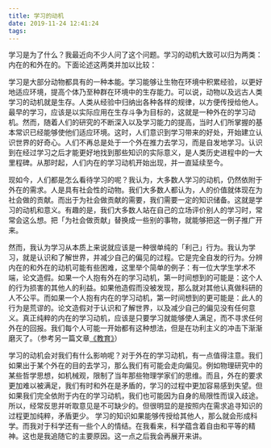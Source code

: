 ```yaml
---
title: 学习的动机
date: 2019-11-24 12:41:24
tags:
---
```


学习是为了什么？我最近向不少人问了这个问题。学习的动机大致可以归为两类：内在的和外在的。下面论述这两类并加以比较：

学习是大部分动物都具有的一种本能。学习能够让生物在环境中积累经验，以更好地适应环境，提高个体乃至种群在环境中的生存能力。可以说，动物以及远古人类学习的动机就是生存。人类从经验中归纳出各种各样的规律，以方便传授给他人。最早的学习，应该是以实际应用在生存斗争为目标的，这就是一种外在的学习动机。然而，随着人们的研究的不断深入以及学习能力的提高，当时人们所掌握的基本常识已经能够使他们适应环境。这时，人们意识到学习带来的好处，开始建立认识世界的好奇心。人们不再总是处于一个外在推力去学习，而是自发地学习。认识到在经过学习之后才能更好地找到那些知识的实际意义，是人类历史进程中的一大里程碑。从那时起，人们内在的学习动机开始出现，并一直延续至今。

现如今，人们都是怎么看待学习的呢？我认为，大多数人学习的动机，仍然依附于外在的需求。人是具有社会性的动物。我们大多数人都认为，人的价值就体现在为社会做的贡献。而出于为社会做贡献的需要，我们需要一定的知识储备。这就是学习的动机和意义。有趣的是，我们大多数人站在自己的立场评价别人的学习时，常常会这么想。把「为社会做贡献」替换成一些别的事物，就能够把这一例子推广开来。

然而，我认为学习从本质上来说就应该是一种很单纯的「利己」行为。我认为学习，就是认识和了解世界，并减少自己的偏见的过程。它是完全自发的行为。分辨内在的和外在的动机可能有些困难，这里举个简单的例子：有一位大学生学术不端，论文造假。如果一个人抱有外在的学习动机，第一时间想到的可能是：这个人的行为损害的其他人的利益。如果他造假而没被发现，那么就对其他认真做科研的人不公平。而如果一个人抱有内在的学习动机，第一时间想到的更可能是：此人的行为是荒谬的。论文造假对于认识和了解世界，以及减少自己的偏见没有任何意义。真正纯粹的内在的学习动机，应该是只要学习就能够使人满足，而不寻求任何外在的回报。我们每个人可能一开始都有这种想法，但是在功利主义的冲击下渐渐磨灭了。（参考另一篇文章[《教育》](https://richard-zheng.github.io/2019/09/07/education/)）

学习的动机会对我们有什么影响呢？对于外在的学习动机，有一点值得注意。我们如果出于某个外在的目的去学习，那么我们有可能会走向偏见。例如物理研究中的某些哲学思想，如机械观，限制了当年那些物理学家们的思维。而且，外在的要求更加难以被满足，我们有时和外在是矛盾的，学习的过程中更加容易感到失望。但如果我们完全依附于内在的学习动机，我们也可能因为自身的局限性而误入歧途。所以，经常反思并听取意见是不可缺少的。但很明显的是按照内在需求追寻知识的过程更加纯粹，矛盾更少。
学习的知识如果能够传授给其他人，那么就会形成科学。而我对于科学还有一些个人的情结。在我看来，科学蕴含着自由和平等的精神。这也是我追随它的主要原因。这一点之后我会再展开来讲。